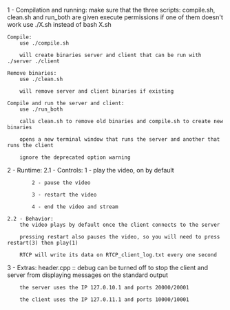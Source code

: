 1 - Compilation and running:
    make sure that the three scripts: compile.sh, clean.sh and run_both are given execute permissions
    if one of them doesn't work use ./X.sh instead of bash X.sh  

    Compile:
        use ./compile.sh

        will create binaries server and client that can be run with ./server ./client

    Remove binaries:
        use ./clean.sh

        will remove server and client binaries if existing

    Compile and run the server and client:
        use ./run_both 

        calls clean.sh to remove old binaries and compile.sh to create new binaries

        opens a new terminal window that runs the server and another that runs the client 
        
        ignore the deprecated option warning



2 - Runtime:
    2.1 - Controls:
            1 - play the video, on by default

            2 - pause the video

            3 - restart the video

            4 - end the video and stream

    2.2 - Behavior:
        the video plays by default once the client connects to the server
        
        pressing restart also pauses the video, so you will need to press restart(3) then play(1) 

        RTCP will write its data on RTCP_client_log.txt every one second



3 - Extras:
        header.cpp :: debug can be turned off to stop the client and server from displaying messages on the standard output

        the server uses the IP 127.0.10.1 and ports 20000/20001
        
        the client uses the IP 127.0.11.1 and ports 10000/10001
